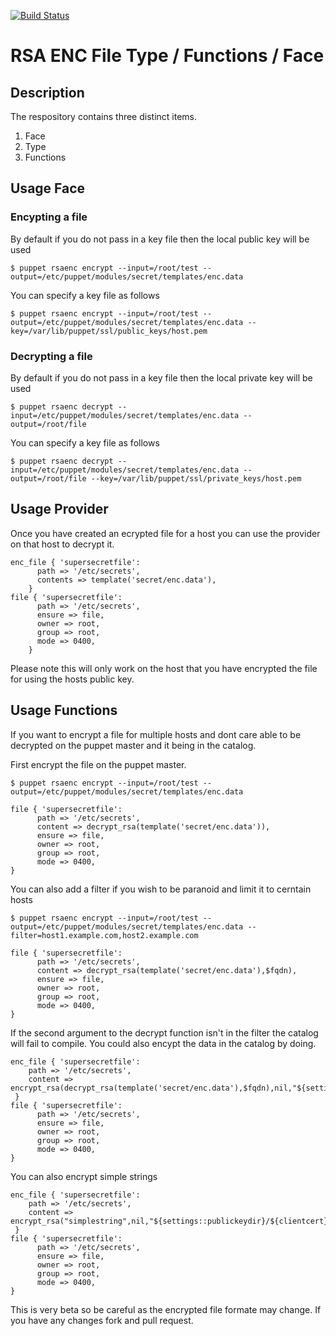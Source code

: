 [![Build Status](https://travis-ci.org/stephenrjohnson/rsaenc.png)](https://travis-ci.org/stephenrjohnson/rsaenc)

RSA ENC File Type / Functions / Face
====================================

Description
-----------
The respository contains three distinct items.
1.    Face
2.    Type
3.    Functions

Usage Face
----------
### Encypting a file

By default if you do not pass in a key file then the local public key will be used

	$ puppet rsaenc encrypt --input=/root/test --output=/etc/puppet/modules/secret/templates/enc.data

You can specify a key file as follows

	$ puppet rsaenc encrypt --input=/root/test --output=/etc/puppet/modules/secret/templates/enc.data --key=/var/lib/puppet/ssl/public_keys/host.pem

### Decrypting a file

By default if you do not pass in a key file then the local private key will be used

	$ puppet rsaenc decrypt --input=/etc/puppet/modules/secret/templates/enc.data --output=/root/file

You can specify a key file as follows

	$ puppet rsaenc decrypt --input=/etc/puppet/modules/secret/templates/enc.data --output=/root/file --key=/var/lib/puppet/ssl/private_keys/host.pem

Usage Provider
--------------

Once you have created an ecrypted file for a host you can use the provider on that host to decrypt it.

	enc_file { 'supersecretfile':
	      path => '/etc/secrets',
	      contents => template('secret/enc.data'),
	    }
	file { 'supersecretfile':
	      path => '/etc/secrets',
	      ensure => file,
	      owner => root,
	      group => root,
	      mode => 0400,
	    }

Please note this will only work on the host that you have encrypted the file for using the hosts public key.

Usage Functions
---------------

If you want to encrypt a file for multiple hosts and dont care able to be decrypted on the puppet master and it being in the catalog.

First encrypt the file on the puppet master.

	$ puppet rsaenc encrypt --input=/root/test --output=/etc/puppet/modules/secret/templates/enc.data

	file { 'supersecretfile':
	      path => '/etc/secrets',
	      content => decrypt_rsa(template('secret/enc.data')),
	      ensure => file,
	      owner => root,
	      group => root,
	      mode => 0400,
	}

You can also add a filter if you wish to be paranoid and limit it to cerntain hosts

	$ puppet rsaenc encrypt --input=/root/test --output=/etc/puppet/modules/secret/templates/enc.data --filter=host1.example.com,host2.example.com

	file { 'supersecretfile':
	      path => '/etc/secrets',
	      content => decrypt_rsa(template('secret/enc.data'),$fqdn),
	      ensure => file,
	      owner => root,
	      group => root,
	      mode => 0400,
	}

If the second argument to the decrypt function isn't in the filter the catalog will fail to compile. You could also encypt the data in the catalog by doing.

	enc_file { 'supersecretfile':
	    path => '/etc/secrets',
	    content => encrypt_rsa(decrypt_rsa(template('secret/enc.data'),$fqdn),nil,"${settings::publickeydir}/${clientcert}.pem")
	 }
	file { 'supersecretfile':
	      path => '/etc/secrets',
	      ensure => file,
	      owner => root,
	      group => root,
	      mode => 0400,
	}


You can also encrypt simple strings

	enc_file { 'supersecretfile':
	    path => '/etc/secrets',
	    content => encrypt_rsa("simplestring",nil,"${settings::publickeydir}/${clientcert}.pem")
	 }
	file { 'supersecretfile':
	      path => '/etc/secrets',
	      ensure => file,
	      owner => root,
	      group => root,
	      mode => 0400,
	}

This is very beta so be careful as the encrypted file formate may change. If you have any changes fork and pull request.